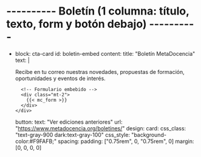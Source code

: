 # ---------- Boletín (1 columna: título, texto, form y botón debajo) ----------
- block: cta-card
  id: boletin-embed
  content:
    title: "Boletín MetaDocencia"
    text: |
      <div class="mx-auto max-w-3xl">
        <p class="text-lg leading-relaxed mb-4">
          Recibe en tu correo nuestras novedades, propuestas de formación, oportunidades y eventos de interés.
        </p>

        <!-- Formulario embebido -->
        <div class="mt-2">
          {{< mc_form >}}
        </div>
      </div>
    button:
      text: "Ver ediciones anteriores"
      url: "https://www.metadocencia.org/boletines/"
  design:
    card:
      css_class: "text-gray-900 dark:text-gray-100"
      css_style: "background-color:#F9FAFB;"
    spacing:
      padding: ["0.75rem", 0, "0.75rem", 0]
      margin: [0, 0, 0, 0]
